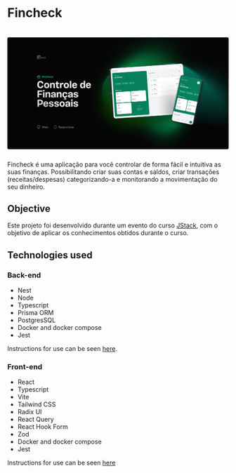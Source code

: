 # Fincheck

<h1 align="center">
  <img src=".github/img/fincheck.jpg">
</h1>

Fincheck é uma aplicação para você controlar de forma fácil e intuitiva as suas finanças. Possibilitando criar suas contas e saldos, criar transações (receitas/despesas) categorizando-a e monitorando a movimentação do seu dinheiro.

## Objective

Este projeto foi desenvolvido durante um evento do curso [JStack](https://jstack.com.br/), com o objetivo de aplicar os conhecimentos obtidos durante o curso.

##  Technologies used

### Back-end

<ul>
   <li>Nest</li>
   <li>Node</li>
   <li>Typescript</li>
   <li>Prisma ORM</li>
   <li>PostgresSQL</li>
   <li>Docker and docker compose</li>
   <li>Jest</li>
</ul>

Instructions for use can be seen [here](https://github.com/mateusgiroletti/fincheck/tree/main/backend).

### Front-end

<ul>
   <li>React</li>
   <li>Typescript</li>
   <li>Vite</li>
   <li>Tailwind CSS</li>
   <li>Radix UI</li>
   <li>React Query</li>
   <li>React Hook Form</li>
   <li>Zod</li>
   <li>Docker and docker compose</li>
   <li>Jest</li>
</ul>

Instructions for use can be seen [here](https://github.com/mateusgiroletti/fincheck/tree/main/frontend)